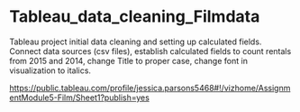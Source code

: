 # Tableau_data_cleaning_Filmdata
Tableau project initial data cleaning and setting up calculated fields.  Connect data sources (csv files), establish calculated fields to count rentals from 2015 and 2014, change Title to proper case, change font in visualization to italics.

https://public.tableau.com/profile/jessica.parsons5468#!/vizhome/AssignmentModule5-Film/Sheet1?publish=yes
